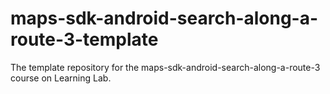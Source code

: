 # maps-sdk-android-search-along-a-route-3-template
The template repository for the maps-sdk-android-search-along-a-route-3 course on Learning Lab.
